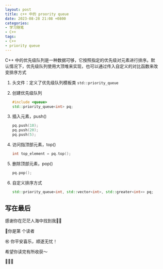 ```yaml
---
layout: post
title: c++ 中的 proority queue
date: 2023-08-28 21:08 +0800
categories:
- 学习随笔
- C++
tags:
- C++
- priority queue
---
```




C++ 中的优先级队列是一种数据可够，它按照指定的优先级对元素进行排序。默认情况下，优先级队列使用大顶堆来实现，也可以通过传入自定义的对比函数来改变排序方式



1. 头文件<queue>：定义了优先级队列模板类 `std::priority_queue`

2. 创建优先级队列

   ```cpp
   #include <queue>
   std::priority_queue<int> pq;
   ```

3. 插入元素，push()

   ```cpp
   pq.push(10);
   pq.push(20);
   pq.push(5);
   ```

4. 访问指顶部元素，top()

   ```cpp
   int top_element = pq.top();	
   ```

5. 删除顶部元素，pop()

   ```cpp
   pq.pop();
   ```

6. 自定义排序方式

   ```cpp
   std::priority_queue<int, std::vector<int>, std::greater<int>> pq;  // 小顶堆
   ```

   



## 写在最后

感谢你在茫茫人海中找到我🕵🏼

<script async src="//busuanzi.ibruce.info/busuanzi/2.3/busuanzi.pure.mini.js"></script>

<link rel="stylesheet" href="https://use.fontawesome.com/releases/v5.3.1/css/all.css" integrity="sha384-mzrmE5qonljUremFsqc01SB46JvROS7bZs3IO2EmfFsd15uHvIt+Y8vEf7N7fWAU" crossorigin="anonymous">

<span id="busuanzi_container_page_pv">🎉你是第 <span id="busuanzi_value_page_pv"><i class="fa fa-spinner fa-spin"></i>  </span> 个读者

㊗️ 你平安喜乐，顺遂无忧！

希望你读完有所收获～

🥂🥂🥂 
